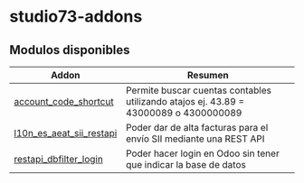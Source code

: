 # studio73-addons


Modulos disponibles
-------------------

| Addon | Resumen |
| --- | --- |
| [account_code_shortcut](account_code_shortcut/) | Permite buscar cuentas contables utilizando atajos ej. 43.89 = 43000089 o 4300000089  |
| [l10n_es_aeat_sii_restapi](l10n_es_aeat_sii_restapi/) | Poder dar de alta facturas para el envío SII mediante una REST API |
| [restapi_dbfilter_login](restapi_dbfilter_login/) | Poder hacer login en Odoo sin tener que indicar la base de datos |

